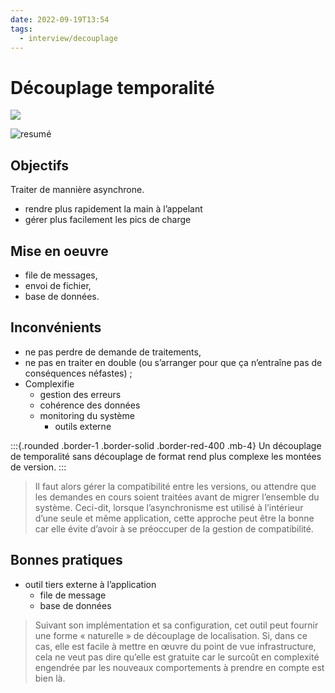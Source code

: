 ```yaml
---
date: 2022-09-19T13:54
tags:
  - interview/decouplage
---
```


# Découplage temporalité


<img src="https://images.pexels.com/photos/48770/business-time-clock-clocks-48770.jpeg?auto=compress&cs=tinysrgb&fit=crop&h=627&w=1200"/>

![resumé](./static/decouplage/decouplage-temporalite.png)


## Objectifs

Traiter de mannière asynchrone. 
- rendre plus rapidement la main à l’appelant
- gérer plus facilement les pics de charge

## Mise en oeuvre

- file de messages, 
- envoi de fichier, 
- base de données.

## Inconvénients

- ne pas perdre de demande de traitements, 
- ne pas en traiter en double (ou s’arranger pour que ça n’entraîne pas de conséquences néfastes) ;
- Complexifie 
  - gestion des erreurs 
  - cohérence des données
  - monitoring du système
    - outils externe

:::{.rounded .border-1 .border-solid .border-red-400  .mb-4}
Un découplage de temporalité sans découplage de format rend plus complexe les montées de version.
:::

> Il faut alors gérer la compatibilité entre les versions, ou attendre que les demandes en cours soient traitées avant de migrer l’ensemble du système. Ceci-dit, lorsque l’asynchronisme est utilisé à l’intérieur d’une seule et même application, cette approche peut être la bonne car elle évite d’avoir à se préoccuper de la gestion de compatibilité.

## Bonnes pratiques

- outil tiers externe à l’application 
  - file de message
  - base de données

> Suivant son implémentation et sa configuration, cet outil peut fournir une forme « naturelle » de découplage de localisation. Si, dans ce cas, elle est facile à mettre en œuvre du point de vue infrastructure, cela ne veut pas dire qu’elle est gratuite car le surcoût en complexité engendrée par les nouveaux comportements à prendre en compte est bien là.





